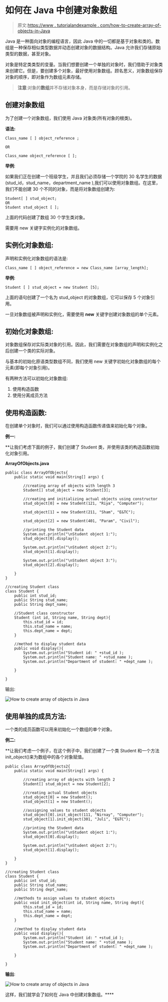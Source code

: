# 如何在 Java 中创建对象数组

> 原文:[https://www . tutorialandexample . com/how-to-create-array-of-objects-in-Java](https://www.tutorialandexample.com/how-to-create-array-of-objects-in-java)

Java 是一种面向对象的编程语言，因此 Java 中的一切都是基于对象和类的。数组是一种保存相似类型数据并动态创建对象的数据结构。Java 允许我们存储原始类型的数据，甚至对象。

对象是特定类类型的变量。当我们想要创建一个单独的对象时，我们借助于对象类来创建它。但是，要创建多个对象，最好使用对象数组。顾名思义，对象数组保存对象的顺序，即对象作为数组元素存储。

> **注意**:对象的**数组**并不存储对象本身，而是存储对象的引用。

## 创建对象数组

为了创建一个对象数组，我们使用 Java 对象类(所有对象的根类)。

**语法:**

```
Class_name [ ] object_reference ;

OR

Class_name object_reference [ ];
```

**举例**:

如果我们正在创建一个班级学生，并且我们必须存储一个学院的 30 名学生的数据(stud_id，stud_name，department_name ),我们可以使用对象数组。在这里，我们不能创建 30 个不同的对象，而是将对象数组创建为:

```
Student[ ] stud_object;
OR
Student stud_object [ ];
```

上面的代码创建了数组 30 个学生类对象。

需要用 new 关键字实例化的对象数组。

## 实例化对象数组:

声明和实例化对象数组的语法是:

```
Class_name [ ] object_reference = new Class_name [array_length];
```

**举例**:

```
Student [ ] stud_object = new Student [5];
```

上面的语句创建了一个名为 stud_object 的对象数组，它可以保存 5 个对象引用。

一旦对象数组被声明和实例化，需要使用 **new** 关键字创建对象数组的单个元素。

## 初始化对象数组:

对象数组保存对实际类对象的引用。因此，我们需要在对象数组的声明和实例化之后创建一个类的实际对象。

与基本的初始化原语类型数组不同，我们使用 new 关键字初始化对象数组的每个元素(即每个对象引用)。

有两种方法可以初始化对象数组:

1.  使用构造函数
2.  使用分离成员方法

## 使用构造函数:

在创建单个对象时，我们可以通过使用构造函数传递值来初始化每个对象。

**例一:**

 **让我们考虑下面的例子，我们创建了 Student 类，并使用该类的构造函数初始化对象引用。

**ArrayOfObjects.java**

```
public class ArrayOfObjects{
	public static void main(String[] args) {

		//creating array of objects with length 3
		Student[] stud_object = new Student[3];

		//creating and initializing actual objects using constructor
		stud_object[0] = new Student(121, "Riya", "Computer");

		stud_object[1] = new Student(211, "Sham", "E&TC");

		stud_object[2] = new Student(401, "Param", "Civil");

		//printing the Student data
		System.out.println("\nStudent object 1:");
		stud_object[0].display();

		System.out.println("\nStudent object 2:");
		stud_object[1].display();

		System.out.println("\nStudent object 3:");
		stud_object[2].display();

	}
}

//creating Student class
class Student {
	public int stud_id;
	public String stud_name;
	public String dept_name;

	//Student class constructor
	Student (int id, String name, String dept){
		this.stud_id = id;
		this.stud_name = name;
		this.dept_name = dept;
	}

	//method to display student data
	public void display(){
		System.out.println("Student id: " +stud_id );
		System.out.println("Student name: " +stud_name );
		System.out.println("Department of student: " +dept_name );

	}

}
```

输出:

![How to create array of objects in Java](../Images/b5bd2ea05e20f686c5c492c59c10bf89.png)  

## 使用单独的成员方法:

一个类的成员函数可以用来初始化一个数组的单个对象。

**例二:**

 **让我们考虑一个例子，在这个例子中，我们创建了一个类 Student 和一个方法 init_object()来为数组中的各个对象赋值。

```
public class ArrayOfObjects2{
	public static void main(String[] args) {

		//creating array of objects with length 2
		Student[] stud_object = new Student[2];

		//creating actual Student objects 
		stud_object[0] = new Student();
		stud_object[1] = new Student();

		//assigning values to student objects
		stud_object[0].init_object(111, "Nirnay", "Computer");
		stud_object[1].init_object(301, "Juli", "E&TC");

		//printing the Student data
		System.out.println("\nStudent object 1:");
		stud_object[0].display();

		System.out.println("\nStudent object 2:");
		stud_object[1].display();

	}
}

//creating Student class
class Student {
	public int stud_id;
	public String stud_name;
	public String dept_name;

	//methods to assign values to student objects
	public void init_object(int id, String name, String dept){
		this.stud_id = id;
		this.stud_name = name;
		this.dept_name = dept;
	}

	//method to display student data
	public void display(){
		System.out.println("Student id: " +stud_id );
		System.out.println("Student name: " +stud_name );
		System.out.println("Department of student: " +dept_name );

	}

}
```

**输出**:

![How to create array of objects in Java](../Images/167ab0a2ba78cb9eaf9b77c906b98d11.png)  

这样，我们就学会了如何在 Java 中创建对象数组。****